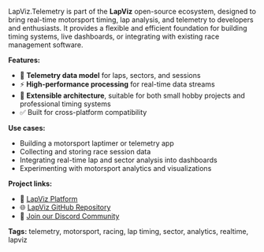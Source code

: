 LapViz.Telemetry is part of the **LapViz** open-source ecosystem, designed to bring real-time motorsport timing, lap analysis, and telemetry to developers and enthusiasts.
It provides a flexible and efficient foundation for building timing systems, live dashboards, or integrating with existing race management software.

**Features:**

* 📡 **Telemetry data model** for laps, sectors, and sessions
* ⚡ **High-performance processing** for real-time data streams
* 🧩 **Extensible architecture**, suitable for both small hobby projects and professional timing systems
* ✅ Built for cross-platform compatibility

**Use cases:**

* Building a motorsport laptimer or telemetry app
* Collecting and storing race session data
* Integrating real-time lap and sector analysis into dashboards
* Experimenting with motorsport analytics and visualizations

**Project links:**

* 📖 [LapViz Platform](https://lapviz.com)
* 🌐 [LapViz GitHub Repository](https://github.com/lapviz/lapviz.telemetry)
* 💬 [Join our Discord Community](https://discord.gg/GRfnhBFr)

**Tags:** telemetry, motorsport, racing, lap timing, sector, analytics, realtime, lapviz

